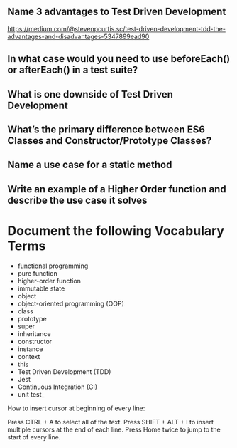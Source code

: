 ## Name 3 advantages to Test Driven Development

https://medium.com/@stevenpcurtis.sc/test-driven-development-tdd-the-advantages-and-disadvantages-5347899ead90

## In what case would you need to use beforeEach() or afterEach() in a test suite?

## What is one downside of Test Driven Development
## What’s the primary difference between ES6 Classes and Constructor/Prototype Classes?
## Name a use case for a static method
## Write an example of a Higher Order function and describe the use case it solves


# Document the following Vocabulary Terms

- functional programming
- pure function
- higher-order function
- immutable state
- object
- object-oriented programming (OOP)
- class
- prototype
- super
- inheritance
- constructor
- instance
- context
- this
- Test Driven Development (TDD)
- Jest
- Continuous Integration (CI)
- unit test_


How to insert cursor at beginning of every line:

Press CTRL + A to select all of the text.
Press SHIFT + ALT + I to insert multiple cursors at the end of each line.
Press Home twice to jump to the start of every line.